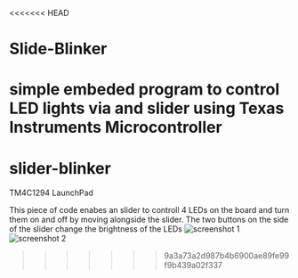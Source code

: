 <<<<<<< HEAD
# Slide-Blinker

simple embeded program to control LED lights via and slider using Texas Instruments Microcontroller
=======
# slider-blinker
TM4C1294 LaunchPad 

This piece of code enabes an slider to controll 4 LEDs on the board and turn them on and off by moving alongside the slider.
The two buttons on the side of the slider change the brightness of the LEDs
![screenshot 1](https://user-images.githubusercontent.com/20317199/42954140-46d534ae-8b7c-11e8-8fd7-6218dae3d4bf.jpg)
![screenshot 2](https://user-images.githubusercontent.com/20317199/42954141-46f09c4e-8b7c-11e8-9588-4071143b729e.png)

>>>>>>> 9a3a73a2d987b4b6900ae89fe99f9b439a02f337
